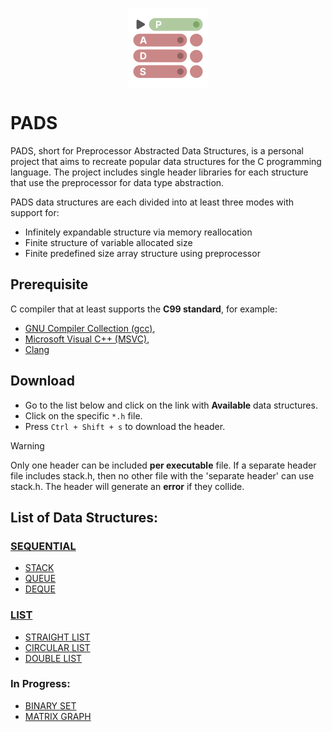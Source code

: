 <p align="center">
  <img width="128" align="center" src="/assets/logo.svg">
</p>

# PADS

PADS, short for Preprocessor Abstracted Data Structures, is a personal project that aims to recreate popular data structures for the C programming language. The project includes single header libraries for each structure that use the preprocessor for data type abstraction.

PADS data structures are each divided into at least three modes with support for:

- Infinitely expandable structure via memory reallocation
- Finite structure of variable allocated size
- Finite predefined size array structure using preprocessor

## Prerequisite
C compiler that at least supports the **C99 standard**, for example:
- [GNU Compiler Collection (gcc)](https://gcc.gnu.org), 
- [Microsoft Visual C++ (MSVC)](https://visualstudio.microsoft.com/vs/features/cplusplus/),
- [Clang](https://clang.llvm.org)

## Download
- Go to the list below and click on the link with **Available** data structures.
- Click on the specific ```*.h``` file.
- Press ```Ctrl + Shift + s``` to download the header.

> [!WARNING]
> Only one header can be included **per executable** file. If a separate header file includes stack.h, then no other file with the 'separate header' can use stack.h. The header will generate an **error** if they collide.

## **List of Data Structures:**

### [SEQUENTIAL](https://github.com/TheGAzed/pads/blob/main/source/sequential)
- [STACK](https://github.com/TheGAzed/pads/blob/main/source/sequential/stack)
- [QUEUE](https://github.com/TheGAzed/pads/blob/main/source/sequential/queue)
- [DEQUE](https://github.com/TheGAzed/pads/blob/main/source/sequential/deque)

### [LIST](https://github.com/TheGAzed/pads/blob/main/source/list)
- [STRAIGHT LIST](https://github.com/TheGAzed/pads/blob/main/source/list/straight_list)
- [CIRCULAR LIST](https://github.com/TheGAzed/pads/blob/main/source/list/circular_list)
- [DOUBLE LIST](https://github.com/TheGAzed/pads/blob/main/source/list/double_list)

### **In Progress:**

- [BINARY SET](https://github.com/TheGAzed/pads/blob/main/source/set/binary_set)
- [MATRIX GRAPH](https://github.com/TheGAzed/pads/blob/main/source/graph/matrix_graph)
